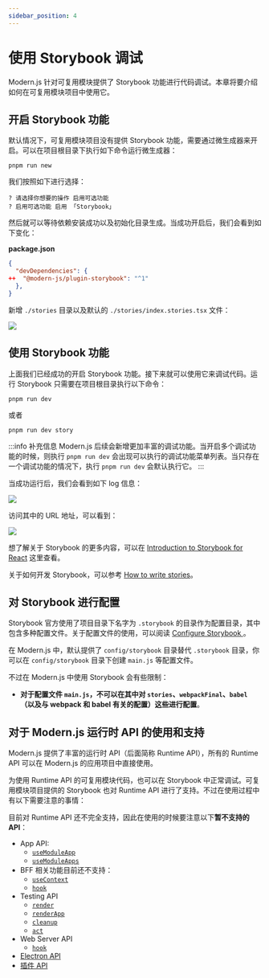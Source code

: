 ```yaml
---
sidebar_position: 4
---
```


# 使用 Storybook 调试

Modern.js 针对可复用模块提供了 Storybook 功能进行代码调试。本章将要介绍如何在可复用模块项目中使用它。

## 开启 Storybook 功能

默认情况下，可复用模块项目没有提供 Storybook 功能，需要通过微生成器来开启。可以在项目根目录下执行如下命令运行微生成器：

```
pnpm run new
```

我们按照如下进行选择：

```
? 请选择你想要的操作 启用可选功能
? 启用可选功能 启用 「Storybook」
```

然后就可以等待依赖安装成功以及初始化目录生成。当成功开启后，我们会看到如下变化：

**package.json**
``` json
{
  "devDependencies": {
++  "@modern-js/plugin-storybook": "^1"
  },
}
```

新增 `./stories` 目录以及默认的 `./stories/index.stories.tsx` 文件：

![](https://lf3-static.bytednsdoc.com/obj/eden-cn/aphqeh7uhohpquloj/modern-js/guides/storybook-add-dir.png)

## 使用 Storybook 功能

上面我们已经成功的开启 Storybook 功能。接下来就可以使用它来调试代码。运行 Storybook 只需要在项目根目录执行以下命令：

```
pnpm run dev
```

或者

```
pnpm run dev story
```

:::info 补充信息
Modern.js 后续会新增更加丰富的调试功能。当开启多个调试功能的时候，则执行 `pnpm run dev` 会出现可以执行的调试功能菜单列表。当只存在一个调试功能的情况下，执行 `pnpm run dev` 会默认执行它。
:::

当成功运行后，我们会看到如下 log 信息：

![](https://lf3-static.bytednsdoc.com/obj/eden-cn/aphqeh7uhohpquloj/modern-js/guides/storybook-log.png)


访问其中的 URL 地址，可以看到：

![](https://lf3-static.bytednsdoc.com/obj/eden-cn/aphqeh7uhohpquloj/modern-js/guides/storybook-iframe.png)


想了解关于 Storybook 的更多内容，可以在 [Introduction to Storybook for React](https://storybook.js.org/docs/react/get-started/introduction) 这里查看。

关于如何开发 Storybook，可以参考 [How to write stories](https://storybook.js.org/docs/react/writing-stories/introduction)。

## 对 Storybook 进行配置

Storybook 官方使用了项目目录下名字为 `.storybook` 的目录作为配置目录，其中包含多种配置文件。关于配置文件的使用，可以阅读 [Configure Storybook
](https://storybook.js.org/docs/react/configure/overview)。

在 Modern.js 中，默认提供了 `config/storybook` 目录替代 `.storybook` 目录，你可以在 `config/storybook` 目录下创建 `main.js` 等配置文件。

不过在 Modern.js 中使用 Storybook 会有些限制：

* **对于配置文件 `main.js`，不可以在其中对 `stories`、`webpackFinal`、`babel`（以及与 webpack 和 babel 有关的配置）这些进行配置**。

## 对于 Modern.js 运行时 API 的使用和支持

Modern.js 提供了丰富的运行时 API（后面简称 Runtime API），所有的 Runtime API 可以在 Modern.js 的应用项目中直接使用。

为使用 Runtime API 的可复用模块代码，也可以在 Storybook 中正常调试。可复用模块项目提供的 Storybook 也对 Runtime API 进行了支持。不过在使用过程中有以下需要注意的事情：

目前对 Runtime API 还不完全支持，因此在使用的时候要注意以下**暂不支持的 API**：

- App API:
  - [`useModuleApp`](/docs/apis/app/runtime/app/use-module-app)
  - [`useModuleApps`](/docs/apis/app/runtime/app/use-module-apps)
- BFF 相关功能目前还不支持：
  - [`useContext`](/docs/apis/app/runtime/bff-server/use-context)
  - [`hook`](/docs/apis/app/runtime/bff-server/hook)
- Testing API
  - [`render`](/docs/apis/app/runtime/testing/render)
  - [`renderApp`](/docs/apis/app/runtime/testing/renderApp)
  - [`cleanup`](/docs/apis/app/runtime/testing/cleanup)
  - [`act`](/docs/apis/app/runtime/testing/act)
- Web Server API
  - [`hook`](/docs/apis/app/runtime/web-server/hook)
- [Electron API](/docs/apis/app/runtime/electron/overview)
- [插件 API](/docs/apis/app/runtime/plugin/abstract)
